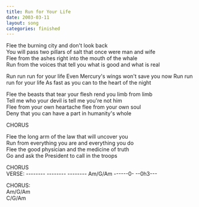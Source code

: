 ```yaml
---
title: Run for Your Life
date: 2003-03-11
layout: song
categories: finished
---
```

Flee the burning city and don't look back  
You will pass two pillars of salt that once were man and wife  
Flee from the ashes right into the mouth of the whale  
Run from the voices that tell you what is good and what is real

<div class="chorus">Run run run for your life  
Even Mercury's wings won't save you now  
Run run run for your life  
As fast as you can to the heart of the night</div>

Flee the beasts that tear your flesh rend you limb from limb  
Tell me who your devil is tell me you're not him  
Flee from your own heartache flee from your own soul  
Deny that you can have a part in humanity's whole

<div class="chorus">CHORUS</div>

Flee the long arm of the law that will uncover you  
Run from everything you are and everything you do  
Flee the good physician and the medicine of truth  
Go and ask the President to call in the troops

<div class="chorus">CHORUS</div>

<div class="chords">
VERSE:  
--------  
--------  
-------- Am/G/Am  
------0-  
--0h3---  

CHORUS:  
Am/G/Am  
C/G/Am</div>
